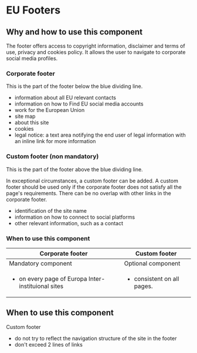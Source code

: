 # EU Footers

## Why and how to use this component

The footer offers access to copyright information, disclaimer and terms of use, privacy and cookies policy. It allows the user to navigate to corporate social media profiles.

### Corporate footer

This is the part of the footer below the blue dividing line.

* information about all EU relevant contacts
* information on how to Find EU social media accounts
* work for the European Union
* site map
* about this site
* cookies
* legal notice: a text area notifying the end user of legal information with an inline link for more information

### Custom footer (non mandatory)

This is the part of the footer above the blue dividing line.

In exceptional circumstances, a custom footer can be added.
A custom footer should be used only if the corporate footer does not satisfy all the page's requirements.
There can be no overlap with other links in the corporate footer.

* identification of the site name
* information on how to connect to social platforms
* other relevant information, such as a contact

### When to use this component

| Corporate footer                                                                    | Custom footer                                               |
| ----------------------------------------------------------------------------------- | ----------------------------------------------------------- |
| Mandatory component                                                                 | Optional component                                          |
| <ul class="ecl-list"><li>on every page of Europa Inter-instituional sites</li></ul> | <ul class="ecl-list"><li>consistent on all pages.</li></ul> |

## When to use this component

Custom footer

* do not try to reflect the navigation structure of the site in the footer
* don't exceed 2 lines of links
